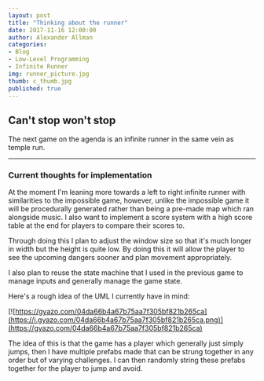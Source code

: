 ```yaml
---
layout: post
title: "Thinking about the runner"
date: 2017-11-16 12:00:00
author: Alexander Allman
categories:
- Blog
- Low-Level Programming
- Infinite Runner
img: runner_picture.jpg
thumb: c_thumb.jpg
published: true
---
```


## Can't stop won't stop

The next game on the agenda is an infinite runner in the same vein as temple run.

<!--more-->
-----
### Current thoughts for implementation

At the moment I'm leaning more towards a left to right infinite runner with similarities to the impossible game, however, unlike the impossible game it will be procedurally generated rather than being a pre-made map which ran alongside music. I also want to implement a score system with a high score table at the end for players to compare their scores to.

Through doing this I plan to adjust the window size so that it's much longer in width but the height is quite low. By doing this it will allow the player to see the upcoming dangers sooner and plan movement appropriately.

I also plan to reuse the state machine that I used in the previous game to manage inputs and generally manage the game state.

Here's a rough idea of the UML I currently have in mind:

[![https://gyazo.com/04da66b4a67b75aa7f305bf821b265ca](https://i.gyazo.com/04da66b4a67b75aa7f305bf821b265ca.png)](https://gyazo.com/04da66b4a67b75aa7f305bf821b265ca)

The idea of this is that the game has a player which generally just simply jumps, then I have multiple prefabs made that can be strung together in any order but of varying challenges. I can then randomly string these prefabs together for the player to jump and avoid.
